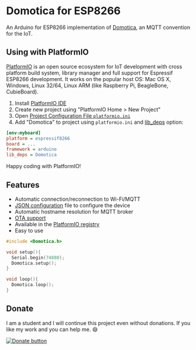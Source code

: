 # Domotica for ESP8266

An Arduino for ESP8266 implementation of [Domotica](https://github.com/shahkeyur/Domotica), an MQTT convention for the IoT.

## Using with PlatformIO

[PlatformIO](http://platformio.org) is an open source ecosystem for IoT development with cross platform build system, library manager and full support for Espressif ESP8266 development. It works on the popular host OS: Mac OS X, Windows, Linux 32/64, Linux ARM (like Raspberry Pi, BeagleBone, CubieBoard).

1. Install [PlatformIO IDE](http://platformio.org/platformio-ide)
2. Create new project using "PlatformIO Home > New Project"
3. Open [Project Configuration File `platformio.ini`](http://docs.platformio.org/page/projectconf.html)
4. Add "Domotica" to project using `platformio.ini` and [lib_deps](http://docs.platformio.org/page/projectconf/section_env_library.html#lib-deps) option:
```ini
[env:myboard]
platform = espressif8266
board = ...
framework = arduino
lib_deps = Domotica
```

Happy coding with PlatformIO!

## Features

* Automatic connection/reconnection to Wi-Fi/MQTT
* [JSON configuration](https://github.com/shahkeyur/Domotica/tree/master/data/domotica) file to configure the device
* Automatic hostname resolution for MQTT broker
* [OTA support](http://docs.platformio.org/en/latest/platforms/espressif8266.html#over-the-air-ota-update)
* Available in the [PlatformIO registry](https://platformio.org/lib/show/2980/Domotica)
* Easy to use

```c++
#include <Domotica.h>

void setup(){
  Serial.begin(74880);
  Domotica.setup();
}

void loop(){
  Domotica.loop();
}

```

## Donate

I am a student and I will continue this project even without donations. If you like my work and you can help me. :smile:

[![Donate button](https://www.paypal.com/en_US/i/btn/btn_donateCC_LG.gif)](https://www.paypal.me/keyur5156)
